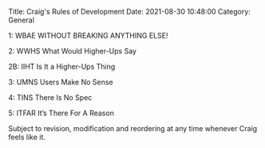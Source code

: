 Title: Craig's Rules of Development
Date: 2021-08-30 10:48:00
Category: General

1: WBAE
WITHOUT BREAKING ANYTHING ELSE!

2: WWHS
What Would Higher-Ups Say

2B: IIHT
    Is It a Higher-Ups Thing

3: UMNS
    Users Make No Sense

4: TINS
    There Is No Spec

5: ITFAR
It’s There For A Reason 


Subject to revision, modification and reordering at any time whenever Craig feels like it.